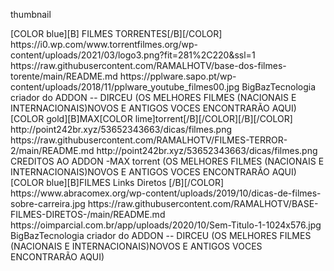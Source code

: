 <?xml version="1.0" encoding="UTF-8" standalone="no" ?>
<layoutype>thumbnail</layoutype>

<channels>
<channel>
<name>[COLOR blue][B] FILMES TORRENTES[/B][/COLOR]</name>
<thumbnail>https://i0.wp.com/www.torrentfilmes.org/wp-content/uploads/2021/03/logo3.png?fit=281%2C220&ssl=1</thumbnail>
<externallink>https://raw.githubusercontent.com/RAMALHOTV/base-dos-filmes-torente/main/README.md</externallink>
<fanart>https://pplware.sapo.pt/wp-content/uploads/2018/11/pplware_youtube_filmes00.jpg</fanart>
<info>BigBazTecnologia criador do ADDON -- DIRCEU (OS MELHORES FILMES (NACIONAIS E INTERNACIONAIS)NOVOS E ANTIGOS VOCES ENCONTRARÃO AQUI) </info>
</channel>
<channels>

 <channels>
<channel>
<name>[COLOR gold][B]MAX[COLOR lime]torrent[/B][/COLOR][/B][/COLOR]</name>
<thumbnail>http://point242br.xyz/53652343663/dicas/filmes.png</thumbnail>
<externallink>https://raw.githubusercontent.com/RAMALHOTV/FILMES-TERROR-2/main/README.md</externallink>
<fanart>http://point242br.xyz/53652343663/dicas/filmes.png</fanart>
<info>CREDITOS AO  ADDON -MAX torrent (OS MELHORES FILMES (NACIONAIS E INTERNACIONAIS)NOVOS E ANTIGOS VOCES ENCONTRARÃO AQUI) </info>
</channel>
<channels>

<channels>
<channel>
<name>[COLOR blue][B]FILMES Links Diretos [/B][/COLOR]</name>
<thumbnail>https://www.abracomex.org/wp-content/uploads/2019/10/dicas-de-filmes-sobre-carreira.jpg</thumbnail>
<externallink>https://raw.githubusercontent.com/RAMALHOTV/BASE-FILMES-DIRETOS-/main/README.md</externallink>
<fanart>https://oimparcial.com.br/app/uploads/2020/10/Sem-Titulo-1-1024x576.jpg</fanart>
<info>BigBazTecnologia criador do ADDON -- DIRCEU (OS MELHORES FILMES (NACIONAIS E INTERNACIONAIS)NOVOS E ANTIGOS VOCES ENCONTRARÃO AQUI)</info>
</channel>
<channels>




  
  

  




